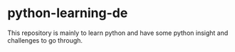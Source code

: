 # python-learning-de
This repository is mainly to learn python and have some python insight and challenges to go through. 
